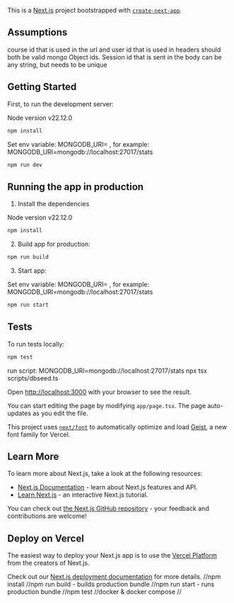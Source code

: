 This is a [Next.js](https://nextjs.org) project bootstrapped with [`create-next-app`](https://nextjs.org/docs/app/api-reference/cli/create-next-app).

## Assumptions

course id that is used in the url and user id that is used in headers should both be valid mongo Object ids. Session id that is sent in the body can be any string, but needs to be unique

## Getting Started

First, to run the development server:

Node version v22.12.0

```bash
npm install
```

Set env variable: MONGODB_URI=<connection string> , for example: MONGODB_URI=mongodb://localhost:27017/stats

```bash
npm run dev
```

## Running the app in production

1. Install the dependencies

Node version v22.12.0

```bash
npm install
```

2. Build app for production:

```bash
npm run build
```

3. Start app:

Set env variable: MONGODB_URI=<connection string> , for example: MONGODB_URI=mongodb://localhost:27017/stats

```bash
npm run start
```

## Tests

To run tests locally:

```bash
npm test
```

run script:
MONGODB_URI=mongodb://localhost:27017/stats npx tsx scripts/dbseed.ts

Open [http://localhost:3000](http://localhost:3000) with your browser to see the result.

You can start editing the page by modifying `app/page.tsx`. The page auto-updates as you edit the file.

This project uses [`next/font`](https://nextjs.org/docs/app/building-your-application/optimizing/fonts) to automatically optimize and load [Geist](https://vercel.com/font), a new font family for Vercel.

## Learn More

To learn more about Next.js, take a look at the following resources:

- [Next.js Documentation](https://nextjs.org/docs) - learn about Next.js features and API.
- [Learn Next.js](https://nextjs.org/learn) - an interactive Next.js tutorial.

You can check out [the Next.js GitHub repository](https://github.com/vercel/next.js) - your feedback and contributions are welcome!

## Deploy on Vercel

The easiest way to deploy your Next.js app is to use the [Vercel Platform](https://vercel.com/new?utm_medium=default-template&filter=next.js&utm_source=create-next-app&utm_campaign=create-next-app-readme) from the creators of Next.js.

Check out our [Next.js deployment documentation](https://nextjs.org/docs/app/building-your-application/deploying) for more details.
//npm install
//npm run build - builds production bundle
//npm run start - runs production bundle
//npm test
//docker & docker compose
//
